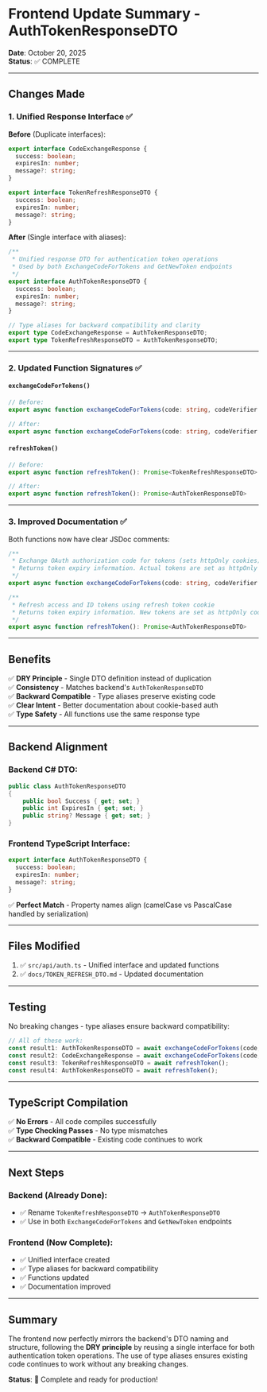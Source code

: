 # Frontend Update Summary - AuthTokenResponseDTO

**Date**: October 20, 2025  
**Status**: ✅ COMPLETE

---

## Changes Made

### 1. Unified Response Interface ✅

**Before** (Duplicate interfaces):
```typescript
export interface CodeExchangeResponse {
  success: boolean;
  expiresIn: number;
  message?: string;
}

export interface TokenRefreshResponseDTO {
  success: boolean;
  expiresIn: number;
  message?: string;
}
```

**After** (Single interface with aliases):
```typescript
/**
 * Unified response DTO for authentication token operations
 * Used by both ExchangeCodeForTokens and GetNewToken endpoints
 */
export interface AuthTokenResponseDTO {
  success: boolean;
  expiresIn: number;
  message?: string;
}

// Type aliases for backward compatibility and clarity
export type CodeExchangeResponse = AuthTokenResponseDTO;
export type TokenRefreshResponseDTO = AuthTokenResponseDTO;
```

---

### 2. Updated Function Signatures ✅

#### `exchangeCodeForTokens()`
```typescript
// Before:
export async function exchangeCodeForTokens(code: string, codeVerifier: string): Promise<CodeExchangeResponse>

// After:
export async function exchangeCodeForTokens(code: string, codeVerifier: string): Promise<AuthTokenResponseDTO>
```

#### `refreshToken()`
```typescript
// Before:
export async function refreshToken(): Promise<TokenRefreshResponseDTO>

// After:
export async function refreshToken(): Promise<AuthTokenResponseDTO>
```

---

### 3. Improved Documentation ✅

Both functions now have clear JSDoc comments:

```typescript
/**
 * Exchange OAuth authorization code for tokens (sets httpOnly cookies)
 * Returns token expiry information. Actual tokens are set as httpOnly cookies.
 */
export async function exchangeCodeForTokens(code: string, codeVerifier: string): Promise<AuthTokenResponseDTO>

/**
 * Refresh access and ID tokens using refresh token cookie
 * Returns token expiry information. New tokens are set as httpOnly cookies.
 */
export async function refreshToken(): Promise<AuthTokenResponseDTO>
```

---

## Benefits

✅ **DRY Principle** - Single DTO definition instead of duplication  
✅ **Consistency** - Matches backend's `AuthTokenResponseDTO`  
✅ **Backward Compatible** - Type aliases preserve existing code  
✅ **Clear Intent** - Better documentation about cookie-based auth  
✅ **Type Safety** - All functions use the same response type  

---

## Backend Alignment

### Backend C# DTO:
```csharp
public class AuthTokenResponseDTO
{
    public bool Success { get; set; }
    public int ExpiresIn { get; set; }
    public string? Message { get; set; }
}
```

### Frontend TypeScript Interface:
```typescript
export interface AuthTokenResponseDTO {
  success: boolean;
  expiresIn: number;
  message?: string;
}
```

✅ **Perfect Match** - Property names align (camelCase vs PascalCase handled by serialization)

---

## Files Modified

1. ✅ `src/api/auth.ts` - Unified interface and updated functions
2. ✅ `docs/TOKEN_REFRESH_DTO.md` - Updated documentation

---

## Testing

No breaking changes - type aliases ensure backward compatibility:

```typescript
// All of these work:
const result1: AuthTokenResponseDTO = await exchangeCodeForTokens(code, verifier);
const result2: CodeExchangeResponse = await exchangeCodeForTokens(code, verifier);
const result3: TokenRefreshResponseDTO = await refreshToken();
const result4: AuthTokenResponseDTO = await refreshToken();
```

---

## TypeScript Compilation

✅ **No Errors** - All code compiles successfully  
✅ **Type Checking Passes** - No type mismatches  
✅ **Backward Compatible** - Existing code continues to work  

---

## Next Steps

### Backend (Already Done):
- ✅ Rename `TokenRefreshResponseDTO` → `AuthTokenResponseDTO`
- ✅ Use in both `ExchangeCodeForTokens` and `GetNewToken` endpoints

### Frontend (Now Complete):
- ✅ Unified interface created
- ✅ Type aliases for backward compatibility
- ✅ Functions updated
- ✅ Documentation improved

---

## Summary

The frontend now perfectly mirrors the backend's DTO naming and structure, following the **DRY principle** by reusing a single interface for both authentication token operations. The use of type aliases ensures existing code continues to work without any breaking changes.

**Status**: 🎉 Complete and ready for production!
